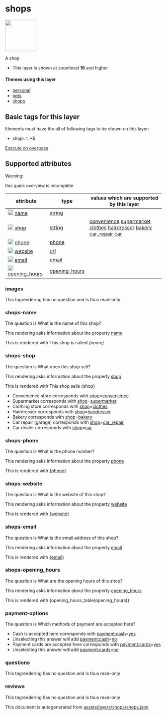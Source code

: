 

 shops 
=======



<img src='https://mapcomplete.osm.be/./assets/themes/shops/shop.svg' height="100px"> 

A shop






  - This layer is shown at zoomlevel **16** and higher




#### Themes using this layer 





  - [personal](https://mapcomplete.osm.be/personal)
  - [pets](https://mapcomplete.osm.be/pets)
  - [shops](https://mapcomplete.osm.be/shops)




 Basic tags for this layer 
---------------------------



Elements must have the all of following tags to be shown on this layer:



  - shop~^..*$


[Execute on overpass](http://overpass-turbo.eu/?Q=%5Bout%3Ajson%5D%5Btimeout%3A90%5D%3B(%20%20%20%20nwr%5B%22shop%22%5D(%7B%7Bbbox%7D%7D)%3B%0A)%3Bout%20body%3B%3E%3Bout%20skel%20qt%3B)



 Supported attributes 
----------------------



Warning: 

this quick overview is incomplete



attribute | type | values which are supported by this layer
----------- | ------ | ------------------------------------------
[<img src='https://mapcomplete.osm.be/assets/svg/statistics.svg' height='18px'>](https://taginfo.openstreetmap.org/keys/name#values) [name](https://wiki.openstreetmap.org/wiki/Key:name) | [string](../SpecialInputElements.md#string) | 
[<img src='https://mapcomplete.osm.be/assets/svg/statistics.svg' height='18px'>](https://taginfo.openstreetmap.org/keys/shop#values) [shop](https://wiki.openstreetmap.org/wiki/Key:shop) | [string](../SpecialInputElements.md#string) | [convenience](https://wiki.openstreetmap.org/wiki/Tag:shop%3Dconvenience) [supermarket](https://wiki.openstreetmap.org/wiki/Tag:shop%3Dsupermarket) [clothes](https://wiki.openstreetmap.org/wiki/Tag:shop%3Dclothes) [hairdresser](https://wiki.openstreetmap.org/wiki/Tag:shop%3Dhairdresser) [bakery](https://wiki.openstreetmap.org/wiki/Tag:shop%3Dbakery) [car_repair](https://wiki.openstreetmap.org/wiki/Tag:shop%3Dcar_repair) [car](https://wiki.openstreetmap.org/wiki/Tag:shop%3Dcar)
[<img src='https://mapcomplete.osm.be/assets/svg/statistics.svg' height='18px'>](https://taginfo.openstreetmap.org/keys/phone#values) [phone](https://wiki.openstreetmap.org/wiki/Key:phone) | [phone](../SpecialInputElements.md#phone) | 
[<img src='https://mapcomplete.osm.be/assets/svg/statistics.svg' height='18px'>](https://taginfo.openstreetmap.org/keys/website#values) [website](https://wiki.openstreetmap.org/wiki/Key:website) | [url](../SpecialInputElements.md#url) | 
[<img src='https://mapcomplete.osm.be/assets/svg/statistics.svg' height='18px'>](https://taginfo.openstreetmap.org/keys/email#values) [email](https://wiki.openstreetmap.org/wiki/Key:email) | [email](../SpecialInputElements.md#email) | 
[<img src='https://mapcomplete.osm.be/assets/svg/statistics.svg' height='18px'>](https://taginfo.openstreetmap.org/keys/opening_hours#values) [opening_hours](https://wiki.openstreetmap.org/wiki/Key:opening_hours) | [opening_hours](../SpecialInputElements.md#opening_hours) | 




### images 



This tagrendering has no question and is thus read-only





### shops-name 



The question is  What is the name of this shop?

This rendering asks information about the property  [name](https://wiki.openstreetmap.org/wiki/Key:name) 

This is rendered with  This shop is called <i>{name}</i>





### shops-shop 



The question is  What does this shop sell?

This rendering asks information about the property  [shop](https://wiki.openstreetmap.org/wiki/Key:shop) 

This is rendered with  This shop sells {shop}





  - Convenience store corresponds with  <a href='https://wiki.openstreetmap.org/wiki/Key:shop' target='_blank'>shop</a>=<a href='https://wiki.openstreetmap.org/wiki/Tag:shop%3Dconvenience' target='_blank'>convenience</a>
  - Supermarket corresponds with  <a href='https://wiki.openstreetmap.org/wiki/Key:shop' target='_blank'>shop</a>=<a href='https://wiki.openstreetmap.org/wiki/Tag:shop%3Dsupermarket' target='_blank'>supermarket</a>
  - Clothing store corresponds with  <a href='https://wiki.openstreetmap.org/wiki/Key:shop' target='_blank'>shop</a>=<a href='https://wiki.openstreetmap.org/wiki/Tag:shop%3Dclothes' target='_blank'>clothes</a>
  - Hairdresser corresponds with  <a href='https://wiki.openstreetmap.org/wiki/Key:shop' target='_blank'>shop</a>=<a href='https://wiki.openstreetmap.org/wiki/Tag:shop%3Dhairdresser' target='_blank'>hairdresser</a>
  - Bakery corresponds with  <a href='https://wiki.openstreetmap.org/wiki/Key:shop' target='_blank'>shop</a>=<a href='https://wiki.openstreetmap.org/wiki/Tag:shop%3Dbakery' target='_blank'>bakery</a>
  - Car repair (garage) corresponds with  <a href='https://wiki.openstreetmap.org/wiki/Key:shop' target='_blank'>shop</a>=<a href='https://wiki.openstreetmap.org/wiki/Tag:shop%3Dcar_repair' target='_blank'>car_repair</a>
  - Car dealer corresponds with  <a href='https://wiki.openstreetmap.org/wiki/Key:shop' target='_blank'>shop</a>=<a href='https://wiki.openstreetmap.org/wiki/Tag:shop%3Dcar' target='_blank'>car</a>




### shops-phone 



The question is  What is the phone number?

This rendering asks information about the property  [phone](https://wiki.openstreetmap.org/wiki/Key:phone) 

This is rendered with  <a href='tel:{phone}'>{phone}</a>





### shops-website 



The question is  What is the website of this shop?

This rendering asks information about the property  [website](https://wiki.openstreetmap.org/wiki/Key:website) 

This is rendered with  <a href='{website}'>{website}</a>





### shops-email 



The question is  What is the email address of this shop?

This rendering asks information about the property  [email](https://wiki.openstreetmap.org/wiki/Key:email) 

This is rendered with  <a href='mailto:{email}'>{email}</a>





### shops-opening_hours 



The question is  What are the opening hours of this shop?

This rendering asks information about the property  [opening_hours](https://wiki.openstreetmap.org/wiki/Key:opening_hours) 

This is rendered with  {opening_hours_table(opening_hours)}





### payment-options 



The question is  Which methods of payment are accepted here?





  - Cash is accepted here corresponds with  <a href='https://wiki.openstreetmap.org/wiki/Key:payment:cash' target='_blank'>payment:cash</a>=<a href='https://wiki.openstreetmap.org/wiki/Tag:payment:cash%3Dyes' target='_blank'>yes</a>
  - Unselecting this answer will add <a href='https://wiki.openstreetmap.org/wiki/Key:payment:cash' target='_blank'>payment:cash</a>=<a href='https://wiki.openstreetmap.org/wiki/Tag:payment:cash%3Dno' target='_blank'>no</a>
  - Payment cards are accepted here corresponds with  <a href='https://wiki.openstreetmap.org/wiki/Key:payment:cards' target='_blank'>payment:cards</a>=<a href='https://wiki.openstreetmap.org/wiki/Tag:payment:cards%3Dyes' target='_blank'>yes</a>
  - Unselecting this answer will add <a href='https://wiki.openstreetmap.org/wiki/Key:payment:cards' target='_blank'>payment:cards</a>=<a href='https://wiki.openstreetmap.org/wiki/Tag:payment:cards%3Dno' target='_blank'>no</a>




### questions 



This tagrendering has no question and is thus read-only





### reviews 



This tagrendering has no question and is thus read-only

 

This document is autogenerated from [assets/layers/shops/shops.json](https://github.com/pietervdvn/MapComplete/blob/develop/assets/layers/shops/shops.json)